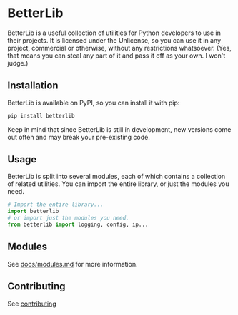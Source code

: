 # BetterLib

BetterLib is a useful collection of utilities for Python developers to use in their projects. It is licensed under the Unlicense, so you can use it in any project, commercial or otherwise, without any restrictions whatsoever. (Yes, that means you can steal any part of it and pass it off as your own. I won't judge.)

## Installation

BetterLib is available on PyPI, so you can install it with pip:

```sh
pip install betterlib
```

Keep in mind that since BetterLib is still in development, new versions come out often and may break your pre-existing code.

## Usage

BetterLib is split into several modules, each of which contains a collection of related utilities. You can import the entire library, or just the modules you need.

```py
# Import the entire library...
import betterlib
# or import just the modules you need.
from betterlib import logging, config, ip...
```

## Modules

See [docs/modules.md](https://henrymartin5.github.io/betterlib/modules) for more information.

## Contributing

See [contributing](https://henrymartin5.github.io/betterlib/contribute)

